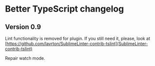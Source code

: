 # Better TypeScript changelog
## Version 0.9

Lint functionality is removed for plugin. If you still need it, please, look at [https://github.com/lavrton/SublimeLinter-contrib-tslint](SublimeLinter-contrib-tslint)

Repair watch mode.